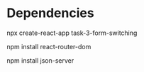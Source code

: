 # Dependencies

npx create-react-app task-3-form-switching

npm install react-router-dom

npm install json-server
